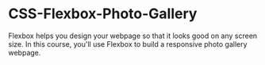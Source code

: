 # CSS-Flexbox-Photo-Gallery
 Flexbox helps you design your webpage so that it looks good on any screen size.  In this course, you'll use Flexbox to build a responsive photo gallery webpage.
